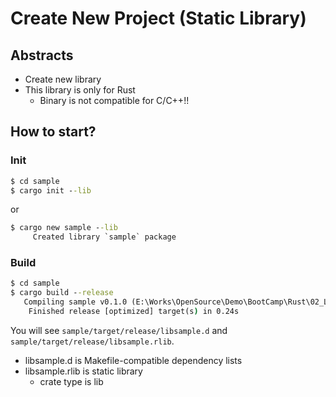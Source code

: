 # Create New Project (Static Library)

## Abstracts

* Create new library
* This library is only for Rust
  * Binary is not compatible for C/C++!!

## How to start?

### Init

````cmd
$ cd sample
$ cargo init --lib
````

or

````cmd
$ cargo new sample --lib
     Created library `sample` package
````

### Build

````cmd
$ cd sample
$ cargo build --release
   Compiling sample v0.1.0 (E:\Works\OpenSource\Demo\BootCamp\Rust\02_Library\sample)
    Finished release [optimized] target(s) in 0.24s
````

You will see `sample/target/release/libsample.d` and `sample/target/release/libsample.rlib`.

* libsample.d is Makefile-compatible dependency lists
* libsample.rlib is static library
  * crate type is lib